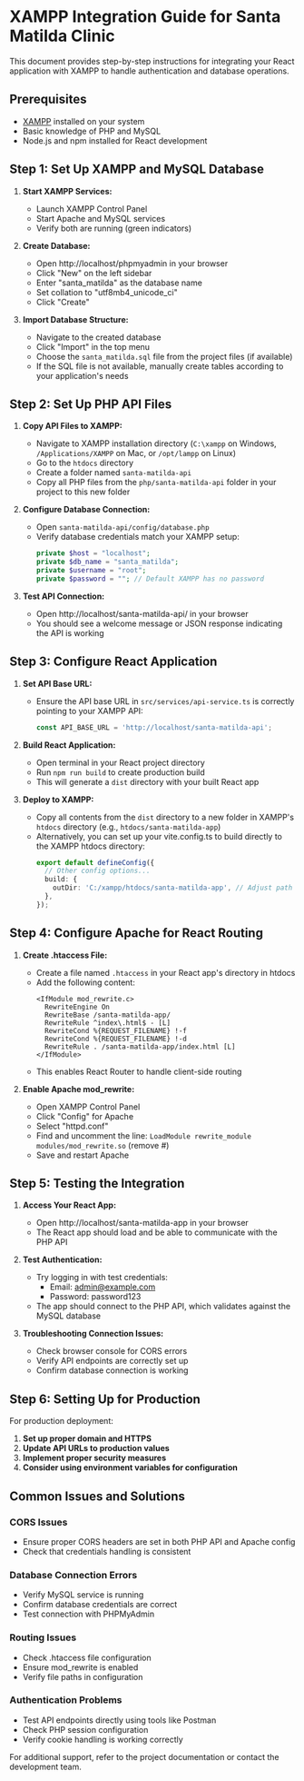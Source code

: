 # XAMPP Integration Guide for Santa Matilda Clinic

This document provides step-by-step instructions for integrating your React application with XAMPP to handle authentication and database operations.

## Prerequisites

- [XAMPP](https://www.apachefriends.org/download.html) installed on your system
- Basic knowledge of PHP and MySQL
- Node.js and npm installed for React development

## Step 1: Set Up XAMPP and MySQL Database

1. **Start XAMPP Services:**
   - Launch XAMPP Control Panel
   - Start Apache and MySQL services
   - Verify both are running (green indicators)

2. **Create Database:**
   - Open http://localhost/phpmyadmin in your browser
   - Click "New" on the left sidebar
   - Enter "santa_matilda" as the database name
   - Set collation to "utf8mb4_unicode_ci"
   - Click "Create"

3. **Import Database Structure:**
   - Navigate to the created database
   - Click "Import" in the top menu
   - Choose the `santa_matilda.sql` file from the project files (if available)
   - If the SQL file is not available, manually create tables according to your application's needs

## Step 2: Set Up PHP API Files

1. **Copy API Files to XAMPP:**
   - Navigate to XAMPP installation directory (`C:\xampp` on Windows, `/Applications/XAMPP` on Mac, or `/opt/lampp` on Linux)
   - Go to the `htdocs` directory
   - Create a folder named `santa-matilda-api`
   - Copy all PHP files from the `php/santa-matilda-api` folder in your project to this new folder

2. **Configure Database Connection:**
   - Open `santa-matilda-api/config/database.php`
   - Verify database credentials match your XAMPP setup:
     ```php
     private $host = "localhost";
     private $db_name = "santa_matilda";
     private $username = "root";
     private $password = ""; // Default XAMPP has no password
     ```

3. **Test API Connection:**
   - Open http://localhost/santa-matilda-api/ in your browser
   - You should see a welcome message or JSON response indicating the API is working

## Step 3: Configure React Application

1. **Set API Base URL:**
   - Ensure the API base URL in `src/services/api-service.ts` is correctly pointing to your XAMPP API:
     ```javascript
     const API_BASE_URL = 'http://localhost/santa-matilda-api';
     ```

2. **Build React Application:**
   - Open terminal in your React project directory
   - Run `npm run build` to create production build
   - This will generate a `dist` directory with your built React app

3. **Deploy to XAMPP:**
   - Copy all contents from the `dist` directory to a new folder in XAMPP's `htdocs` directory (e.g., `htdocs/santa-matilda-app`)
   - Alternatively, you can set up your vite.config.ts to build directly to the XAMPP htdocs directory:
     ```typescript
     export default defineConfig({
       // Other config options...
       build: {
         outDir: 'C:/xampp/htdocs/santa-matilda-app', // Adjust path according to your XAMPP installation
       },
     });
     ```

## Step 4: Configure Apache for React Routing

1. **Create .htaccess File:**
   - Create a file named `.htaccess` in your React app's directory in htdocs
   - Add the following content:
     ```
     <IfModule mod_rewrite.c>
       RewriteEngine On
       RewriteBase /santa-matilda-app/
       RewriteRule ^index\.html$ - [L]
       RewriteCond %{REQUEST_FILENAME} !-f
       RewriteCond %{REQUEST_FILENAME} !-d
       RewriteRule . /santa-matilda-app/index.html [L]
     </IfModule>
     ```
   - This enables React Router to handle client-side routing

2. **Enable Apache mod_rewrite:**
   - Open XAMPP Control Panel
   - Click "Config" for Apache
   - Select "httpd.conf"
   - Find and uncomment the line: `LoadModule rewrite_module modules/mod_rewrite.so` (remove #)
   - Save and restart Apache

## Step 5: Testing the Integration

1. **Access Your React App:**
   - Open http://localhost/santa-matilda-app in your browser
   - The React app should load and be able to communicate with the PHP API

2. **Test Authentication:**
   - Try logging in with test credentials:
     - Email: admin@example.com
     - Password: password123
   - The app should connect to the PHP API, which validates against the MySQL database

3. **Troubleshooting Connection Issues:**
   - Check browser console for CORS errors
   - Verify API endpoints are correctly set up
   - Confirm database connection is working

## Step 6: Setting Up for Production

For production deployment:

1. **Set up proper domain and HTTPS**
2. **Update API URLs to production values**
3. **Implement proper security measures**
4. **Consider using environment variables for configuration**

## Common Issues and Solutions

### CORS Issues
- Ensure proper CORS headers are set in both PHP API and Apache config
- Check that credentials handling is consistent

### Database Connection Errors
- Verify MySQL service is running
- Confirm database credentials are correct
- Test connection with PHPMyAdmin

### Routing Issues
- Check .htaccess file configuration
- Ensure mod_rewrite is enabled
- Verify file paths in configuration

### Authentication Problems
- Test API endpoints directly using tools like Postman
- Check PHP session configuration
- Verify cookie handling is working correctly

For additional support, refer to the project documentation or contact the development team.
